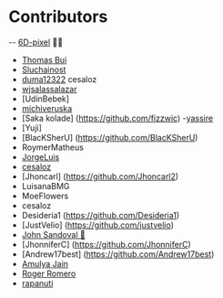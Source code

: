 # Contributors 
-- [6D-pixel](https://github.com/6D-pixel) 💪😠
- [Thomas Bui](https://github.com/tbui468)
- [Sluchainost](https://github.com/Sluchainost)
- [duma12322](https://github.com/duma12322)
cesaloz
- [wjsalassalazar](https://github.com/wjsalassalazar)
- [UdinBebek]
- [michiveruska](https://github.com/michiveruska)
- [Saka kolade] (https://github.com/fizzwic)
-[yassire](https://github.com/yyassire)
- [Yuji]
- [BlacKSherU] (https://github.com/BlacKSherU)
- RoymerMatheus
- [JorgeLuis](https://github.com/JorgeDuranAlcala)
- [cesaloz](https://github.com/cesaloz/)
- [Jhoncarl] (https://github.com/Jhoncarl2)
- LuisanaBMG
- MoeFlowers
- cesaloz
- Desideria1 (https://github.com/Desideria1)
- [JustVelio] (https://github.com/justvelio)
- [John Sandoval 🚀](https://github.com/jsandoval1)
- [JhonniferC] (https://github.com/JhonniferC)
- [Andrew17best] (https://github.com/Andrew17best)
- [ Amulya Jain ](https://github.com/AmulyaJain2004)
- [ Roger Romero ](https://github.com/royert)
- [rapanuti](https://github.com/rapanuti)


